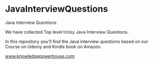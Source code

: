 # JavaInterviewQuestions
Java interview Questions

We have collected Top level tricky Java Interview Questions.

In this repository you'll find the Java interview questions based on our Course on Udemy and Kindle book on Amazon.

www.knowledgepowerhouse.com
